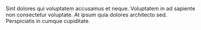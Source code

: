 Sint dolores qui voluptatem accusamus et neque. Voluptatem in ad sapiente non consectetur voluptate. At ipsum quia dolores architecto sed. Perspiciatis in cumque cupiditate.